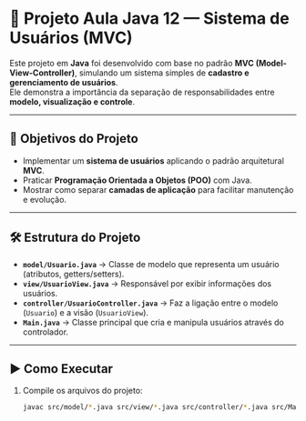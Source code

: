 # 👥 Projeto Aula Java 12 — Sistema de Usuários (MVC)

Este projeto em **Java** foi desenvolvido com base no padrão **MVC (Model-View-Controller)**, simulando um sistema simples de **cadastro e gerenciamento de usuários**.  
Ele demonstra a importância da separação de responsabilidades entre **modelo, visualização e controle**.

---

## 📌 Objetivos do Projeto
- Implementar um **sistema de usuários** aplicando o padrão arquitetural **MVC**.  
- Praticar **Programação Orientada a Objetos (POO)** com Java.  
- Mostrar como separar **camadas de aplicação** para facilitar manutenção e evolução.  

---

## 🛠️ Estrutura do Projeto
- **`model/Usuario.java`** → Classe de modelo que representa um usuário (atributos, getters/setters).  
- **`view/UsuarioView.java`** → Responsável por exibir informações dos usuários.  
- **`controller/UsuarioController.java`** → Faz a ligação entre o modelo (`Usuario`) e a visão (`UsuarioView`).  
- **`Main.java`** → Classe principal que cria e manipula usuários através do controlador.  

---

## ▶️ Como Executar
1. Compile os arquivos do projeto:
   ```bash
   javac src/model/*.java src/view/*.java src/controller/*.java src/Main.java
